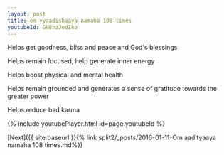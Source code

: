 ```yaml
---
layout: post
title: om vyaadishaaya namaha 108 times
youtubeId: GH8hzJodIko
---
```

 
 
Helps get goodness, bliss and peace and God's blessings
 
Helps remain focused, help generate inner energy 
 
Helps boost physical and mental health 
 
Helps remain grounded and generates a sense of gratitude towards the greater power 
 
Helps reduce bad karma
 
 
 
 


{% include youtubePlayer.html id=page.youtubeId %}
 
[Next]({{ site.baseurl }}{% link  split2/_posts/2016-01-11-Om aadityaaya namaha 108 times.md%})
 
